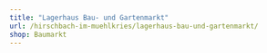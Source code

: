 ```yaml
---
title: "Lagerhaus Bau- und Gartenmarkt"
url: /hirschbach-im-muehlkries/lagerhaus-bau-und-gartenmarkt/
shop: Baumarkt
---
```

